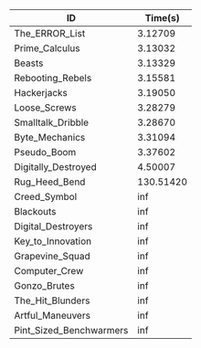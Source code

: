 |ID|Time(s)|
|-|-|
|The_ERROR_List|3.12709|
|Prime_Calculus|3.13032|
|Beasts|3.13329|
|Rebooting_Rebels|3.15581|
|Hackerjacks|3.19050|
|Loose_Screws|3.28279|
|Smalltalk_Dribble|3.28670|
|Byte_Mechanics|3.31094|
|Pseudo_Boom|3.37602|
|Digitally_Destroyed|4.50007|
|Rug_Heed_Bend|130.51420|
|Creed_Symbol|inf|
|Blackouts|inf|
|Digital_Destroyers|inf|
|Key_to_Innovation|inf|
|Grapevine_Squad|inf|
|Computer_Crew|inf|
|Gonzo_Brutes|inf|
|The_Hit_Blunders|inf|
|Artful_Maneuvers|inf|
|Pint_Sized_Benchwarmers|inf|
